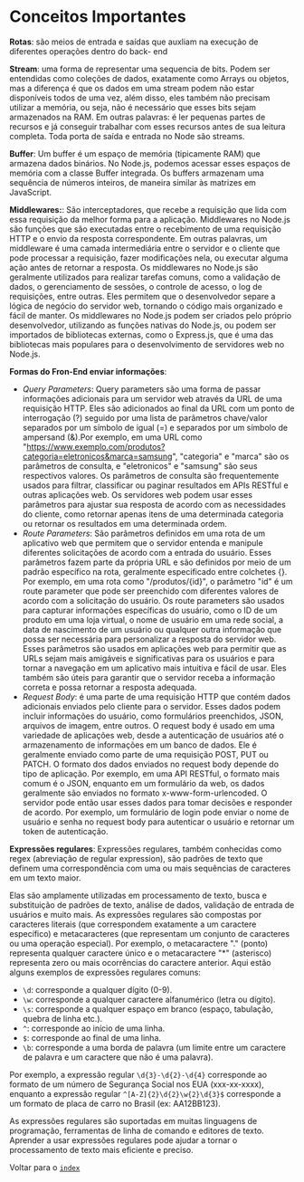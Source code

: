 # Conceitos Importantes

**Rotas**: são meios de entrada e saídas que auxliam na execução de diferentes operações dentro do back- end

**Stream**: uma forma de representar uma sequencia de bits. Podem ser entendidas como coleções de dados, exatamente como Arrays ou objetos, mas a diferença é que os dados em uma stream podem não estar disponíveis todos de uma vez, além disso, eles também não precisam utilizar a memória, ou seja, não é necessário que esses bits sejam armazenados na RAM. Em outras palavras: é ler pequenas partes de recursos e já conseguir trabalhar com esses recursos antes de sua leitura completa. Toda porta de saída e entrada no Node são streams.

**Buffer**: Um buffer é um espaço de memória (tipicamente RAM) que armazena dados binários. No Node.js, podemos acessar esses espaços de memória com a classe Buffer integrada. Os buffers armazenam uma sequência de números inteiros, de maneira similar às matrizes em JavaScript.

**Middlewares:**: São interceptadores, que recebe a requisição que lida com essa requisição da melhor forma para a aplicação. Middlewares no Node.js são funções que são executadas entre o recebimento de uma requisição HTTP e o envio da resposta correspondente. Em outras palavras, um middleware é uma camada intermediária entre o servidor e o cliente que pode processar a requisição, fazer modificações nela, ou executar alguma ação antes de retornar a resposta. Os middlewares no Node.js são geralmente utilizados para realizar tarefas comuns, como a validação de dados, o gerenciamento de sessões, o controle de acesso, o log de requisições, entre outras. Eles permitem que o desenvolvedor separe a lógica de negócio do servidor web, tornando o código mais organizado e fácil de manter. Os middlewares no Node.js podem ser criados pelo próprio desenvolvedor, utilizando as funções nativas do Node.js, ou podem ser importados de bibliotecas externas, como o Express.js, que é uma das bibliotecas mais populares para o desenvolvimento de servidores web no Node.js.

**Formas do Fron-End enviar informações**:

- _Query Parameters_: Query parameters são uma forma de passar informações adicionais para um servidor web através da URL de uma requisição HTTP. Eles são adicionados ao final da URL com um ponto de interrogação (?) seguido por uma lista de parâmetros chave/valor separados por um símbolo de igual (=) e separados por um símbolo de ampersand (&).Por exemplo, em uma URL como "https://www.exemplo.com/produtos?categoria=eletronicos&marca=samsung", "categoria" e "marca" são os parâmetros de consulta, e "eletronicos" e "samsung" são seus respectivos valores. Os parâmetros de consulta são frequentemente usados para filtrar, classificar ou paginar resultados em APIs RESTful e outras aplicações web. Os servidores web podem usar esses parâmetros para ajustar sua resposta de acordo com as necessidades do cliente, como retornar apenas itens de uma determinada categoria ou retornar os resultados em uma determinada ordem.
- _Route Parameters_: São parâmetros definidos em uma rota de um aplicativo web que permitem que o servidor entenda e manipule diferentes solicitações de acordo com a entrada do usuário. Esses parâmetros fazem parte da própria URL e são definidos por meio de um padrão específico na rota, geralmente especificado entre colchetes {}. Por exemplo, em uma rota como "/produtos/{id}", o parâmetro "id" é um route parameter que pode ser preenchido com diferentes valores de acordo com a solicitação do usuário. Os route parameters são usados ​​para capturar informações específicas do usuário, como o ID de um produto em uma loja virtual, o nome de usuário em uma rede social, a data de nascimento de um usuário ou qualquer outra informação que possa ser necessária para personalizar a resposta do servidor web. Esses parâmetros são usados em aplicações web para permitir que as URLs sejam mais amigáveis e significativas para os usuários e para tornar a navegação em um aplicativo mais intuitiva e fácil de usar. Eles também são úteis para garantir que o servidor receba a informação correta e possa retornar a resposta adequada.
- _Request Body_: é uma parte de uma requisição HTTP que contém dados adicionais enviados pelo cliente para o servidor. Esses dados podem incluir informações do usuário, como formulários preenchidos, JSON, arquivos de imagem, entre outros. O request body é usado em uma variedade de aplicações web, desde a autenticação de usuários até o armazenamento de informações em um banco de dados. Ele é geralmente enviado como parte de uma requisição POST, PUT ou PATCH. O formato dos dados enviados no request body depende do tipo de aplicação. Por exemplo, em uma API RESTful, o formato mais comum é o JSON, enquanto em um formulário da web, os dados geralmente são enviados no formato x-www-form-urlencoded. O servidor pode então usar esses dados para tomar decisões e responder de acordo. Por exemplo, um formulário de login pode enviar o nome de usuário e senha no request body para autenticar o usuário e retornar um token de autenticação.

**Expressões regulares**: Expressões regulares, também conhecidas como regex (abreviação de regular expression), são padrões de texto que definem uma correspondência com uma ou mais sequências de caracteres em um texto maior.

Elas são amplamente utilizadas em processamento de texto, busca e substituição de padrões de texto, análise de dados, validação de entrada de usuários e muito mais. As expressões regulares são compostas por caracteres literais (que correspondem exatamente a um caractere específico) e metacaracteres (que representam um conjunto de caracteres ou uma operação especial). Por exemplo, o metacaractere "." (ponto) representa qualquer caractere único e o metacaractere "\*" (asterisco) representa zero ou mais ocorrências do caractere anterior. Aqui estão alguns exemplos de expressões regulares comuns:

- `\d`: corresponde a qualquer dígito (0-9).
- `\w`: corresponde a qualquer caractere alfanumérico (letra ou dígito).
- `\s`: corresponde a qualquer espaço em branco (espaço, tabulação, quebra de linha etc.).
- `^`: corresponde ao início de uma linha.
- `$`: corresponde ao final de uma linha.
- `\b`: corresponde a uma borda de palavra (um limite entre um caractere de palavra e um caractere que não é uma palavra).

Por exemplo, a expressão regular `\d{3}-\d{2}-\d{4}` corresponde ao formato de um número de Segurança Social nos EUA (xxx-xx-xxxx), enquanto a expressão regular `^[A-Z]{2}\d{2}\w{2}\d{3}$` corresponde a um formato de placa de carro no Brasil (ex: AA12BB123).

As expressões regulares são suportadas em muitas linguagens de programação, ferramentas de linha de comando e editores de texto. Aprender a usar expressões regulares pode ajudar a tornar o processamento de texto mais eficiente e preciso.

Voltar para o [`index`](./index.md)
